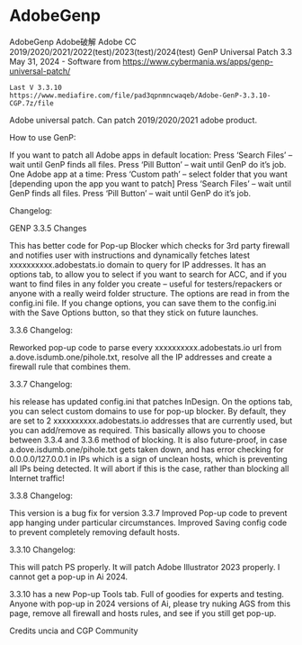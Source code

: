 # AdobeGenp
AdobeGenp Adobe破解 Adobe CC 2019/2020/2021/2022(test)/2023(test)/2024(test) GenP Universal Patch 3.3 May 31, 2024 - Software  from https://www.cybermania.ws/apps/genp-universal-patch/



    Last V 3.3.10
    https://www.mediafire.com/file/pad3qpnmncwaqeb/Adobe-GenP-3.3.10-CGP.7z/file



Adobe universal patch. Can patch 2019/2020/2021 adobe product.


How to use GenP:

If you want to patch all Adobe apps in default location:
Press ‘Search Files’ – wait until GenP finds all files.
Press ‘Pill Button’ – wait until GenP do it’s job.
One Adobe app at a time:
Press ‘Custom path’ – select folder that you want [depending upon the app you want to patch]
Press ‘Search Files’ – wait until GenP finds all files.
Press ‘Pill Button’ – wait until GenP do it’s job.

 

Changelog:

GENP 3.3.5 Changes

This has better code for Pop-up Blocker which checks for 3rd party firewall and notifies user with instructions and dynamically fetches latest xxxxxxxxxx.adobestats.io domain to query for IP addresses.
It has an options tab, to allow you to select if you want to search for ACC, and if you want to find files in any folder you create – useful for testers/repackers or anyone with a really weird folder structure.
The options are read in from the config.ini file.
If you change options, you can save them to the config.ini with the Save Options button, so that they stick on future launches.

3.3.6 Changelog:

Reworked pop-up code to parse every xxxxxxxxxx.adobestats.io url from a.dove.isdumb.one/pihole.txt, resolve all the IP addresses and create a firewall rule that combines them.

3.3.7 Changelog:

his release has updated config.ini that patches InDesign.
On the options tab, you can select custom domains to use for pop-up blocker. By default, they are set to 2 xxxxxxxxxx.adobestats.io addresses that are currently used, but you can add/remove as required. This basically allows you to choose between 3.3.4 and 3.3.6 method of blocking. It is also future-proof, in case a.dove.isdumb.one/pihole.txt gets taken down, and has error checking for 0.0.0.0/127.0.0.1 in IPs which is a sign of unclean hosts, which is preventing all IPs being detected. It will abort if this is the case, rather than blocking all Internet traffic!

3.3.8 Changelog:

This version is a bug fix for version 3.3.7
Improved Pop-up code to prevent app hanging under particular circumstances.
Improved Saving config code to prevent completely removing default hosts.

3.3.10 Changelog:

This will patch PS properly. It will patch Adobe Illustrator 2023 properly.
I cannot get a pop-up in Ai 2024.

3.3.10 has a new Pop-up Tools tab. Full of goodies for experts and testing.
Anyone with pop-up in 2024 versions of Ai, please try nuking AGS from this page, remove all firewall and hosts rules, and see if you still get pop-up.
 

Credits uncia and CGP Community
